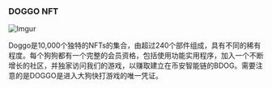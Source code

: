 
### DOGGO NFT

![Imgur](https://imgur.com/T10cVQF.jpg)

Doggo是10,000个独特的NFTs的集合，由超过240个部件组成，具有不同的稀有程度。每个狗狗都有一个完整的会员资格，包括使用功能实用程序，加入一个不断增长的社区，并独家访问我们的游戏，以赚取建立在币安智能链的BDOG。需要注意的是DOGGO是进入大狗快打游戏的唯一凭证。